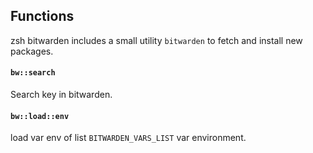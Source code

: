 ## Functions

zsh bitwarden includes a small utility `bitwarden` to fetch and install new packages.

#### `bw::search`

Search key in bitwarden.

#### `bw::load::env`

load var env of list `BITWARDEN_VARS_LIST` var environment.
